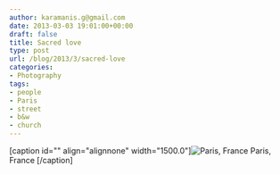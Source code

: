 ```yaml
---
author: karamanis.g@gmail.com
date: 2013-03-03 19:01:00+00:00
draft: false
title: Sacred love
type: post
url: /blog/2013/3/sacred-love
categories:
- Photography
tags:
- people
- Paris
- street
- b&w
- church
---
```


[caption id="" align="alignnone" width="1500.0"]![ Paris, France ](/images/2013-03-03-20133sacred-love/20130226-R0013274.jpg)
 Paris, France [/caption]
